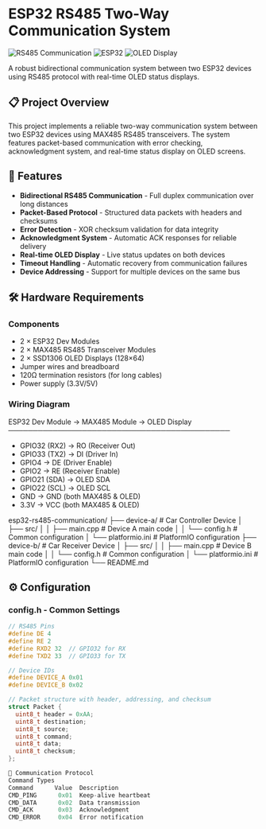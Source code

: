 # ESP32 RS485 Two-Way Communication System

![RS485 Communication](https://img.shields.io/badge/Protocol-RS485-blue)
![ESP32](https://img.shields.io/badge/Platform-ESP32-green)
![OLED Display](https://img.shields.io/badge/Display-SSD1306-yellow)

A robust bidirectional communication system between two ESP32 devices using RS485 protocol with real-time OLED status displays.

## 📋 Project Overview

This project implements a reliable two-way communication system between two ESP32 devices using MAX485 RS485 transceivers. The system features packet-based communication with error checking, acknowledgment system, and real-time status display on OLED screens.

## 🚀 Features

- **Bidirectional RS485 Communication** - Full duplex communication over long distances
- **Packet-Based Protocol** - Structured data packets with headers and checksums
- **Error Detection** - XOR checksum validation for data integrity
- **Acknowledgment System** - Automatic ACK responses for reliable delivery
- **Real-time OLED Display** - Live status updates on both devices
- **Timeout Handling** - Automatic recovery from communication failures
- **Device Addressing** - Support for multiple devices on the same bus

## 🛠 Hardware Requirements

### Components
- 2 × ESP32 Dev Modules
- 2 × MAX485 RS485 Transceiver Modules
- 2 × SSD1306 OLED Displays (128×64)
- Jumper wires and breadboard
- 120Ω termination resistors (for long cables)
- Power supply (3.3V/5V)

### Wiring Diagram
ESP32 Dev Module → MAX485 Module → OLED Display
─────────────────────────────────────────────
- GPIO32 (RX2) → RO (Receiver Out)
- GPIO33 (TX2) → DI (Driver In)
- GPIO4 → DE (Driver Enable)
- GPIO2 → RE (Receiver Enable)
- GPIO21 (SDA) → OLED SDA
- GPIO22 (SCL) → OLED SCL
- GND → GND (both MAX485 & OLED)
- 3.3V → VCC (both MAX485 & OLED)

esp32-rs485-communication/
├── device-a/ # Car Controller Device
│ ├── src/
│ │ ├── main.cpp # Device A main code
│ │ └── config.h # Common configuration
│ └── platformio.ini # PlatformIO configuration
├── device-b/ # Car Receiver Device
│ ├── src/
│ │ ├── main.cpp # Device B main code
│ │ └── config.h # Common configuration
│ └── platformio.ini # PlatformIO configuration
└── README.md


## ⚙️ Configuration

### config.h - Common Settings
```cpp
// RS485 Pins
#define DE 4
#define RE 2
#define RXD2 32  // GPIO32 for RX
#define TXD2 33  // GPIO33 for TX

// Device IDs
#define DEVICE_A 0x01
#define DEVICE_B 0x02

// Packet structure with header, addressing, and checksum
struct Packet {
  uint8_t header = 0xAA;
  uint8_t destination;
  uint8_t source;
  uint8_t command;
  uint8_t data;
  uint8_t checksum;
};

🚦 Communication Protocol
Command Types
Command	     Value	Description
CMD_PING	  0x01	Keep-alive heartbeat
CMD_DATA	  0x02	Data transmission
CMD_ACK	      0x03	Acknowledgment
CMD_ERROR	  0x04	Error notification
